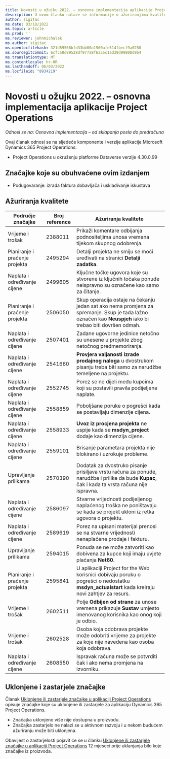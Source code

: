 ```yaml
---
title: Novosti u ožujku 2022. – osnovna implementacija aplikacije Project Operations
description: U ovom članku nalaze se informacije o ažuriranjima kvalitete dostupnima u izdanju osnovne implementacije aplikacije Project Operations za ožujak 2022.
author: sigitac
ms.date: 03/18/2022
ms.topic: article
ms.prod: ''
ms.reviewer: johnmichalak
ms.author: sigitac
ms.openlocfilehash: 321d59568bfd33bb00a1500afe514fbecf9a0250
ms.sourcegitcommit: 6cfc50d89528df977a8f6a55c1ad39d99800d9b4
ms.translationtype: MT
ms.contentlocale: hr-HR
ms.lasthandoff: 06/03/2022
ms.locfileid: "8934219"
---
```

# <a name="whats-new-march-2022---project-operations-lite-deployment"></a>Novosti u ožujku 2022. – osnovna implementacija aplikacije Project Operations

_Odnosi se na: Osnovna implementacija – od sklapanja posla do predračuna_

Ovaj članak odnosi se na sljedeće komponente i verzije aplikacije Microsoft Dynamics 365 Project Operations:

- Project Operations u okruženju platforme Dataverse verzije 4.30.0.99

## <a name="features-included-in-this-release"></a>Značajke koje su obuhvaćene ovim izdanjem

- Podugovaranje: izrada faktura dobavljača i usklađivanje iskustava

## <a name="quality-updates"></a>Ažuriranja kvalitete

| Područje značajke | Broj reference | Ažuriranja kvalitete |
| --- | --- | --- |
| Vrijeme i trošak | 2388011 | Prikaži komentare odbijanja podnositeljima unosa vremena tijekom skupnog odobrenja. |
| Planiranje i praćenje projekta | 2495294 | Detalji projekta ne smiju se moći uređivati na stranici **Detalji zadatka**. |
| Naplata i određivanje cijene | 2499605 | Ključne točke ugovora koje su stvorene iz ključnih točaka ponude neispravno su označene kao samo za čitanje. |
| Planiranje i praćenje projekta | 2506050 | Skup operacija ostaje na čekanju jedan sat ako nema promjena za spremanje. Skup je tada lažno označen kao **Neuspjeh** iako bi trebao biti dovršen odmah. |
| Naplata i određivanje cijene | 2507401 | Zadane ugovorne jedinice netočno su unesene u projekte zbog netočnog predmemoriranja. |
| Naplata i određivanje cijene | 2541660 | **Provjera valjanosti izrade prodajnog naloga** u dvostrukom pisanju treba biti samo za narudžbe temeljene na projektu. |
| Naplata i određivanje cijene | 2552745 | Porez se ne dijeli među kupcima koji su postavili pravila podijeljene naplate. |
| Naplata i određivanje cijene | 2558859 | Poboljšane poruke o pogrešci kada se postavljaju dimenzije cijena. |
| Naplata i određivanje cijene | 2558933 | **Uvoz iz procjena projekta** ne uspije kada se **msdyn\_project** dodaje kao dimenzija cijene. |
| Naplata i određivanje cijene | 2559101 | Brisanje parametara projekta nije blokirano i uzrokuje probleme. |
|   Upravljanje prilikama | 2570390 | Dodatak za dvostruko pisanje prisiljava vrstu računa za ponude, narudžbe i prilike da bude **Kupac**, čak i kada ta vrsta računa nije ispravna. |
| Naplata i određivanje cijene | 2586097 | Stvarne vrijednosti podijeljenog naplaćenog troška ne poništavaju se kada se projekt ukloni iz retka ugovora o projektu. |
| Naplata i određivanje cijene | 2589619 | Porez na upisani materijal prenosi se na stvarne vrijednosti nenaplaćene prodaje i fakturu. |
|   Upravljanje prilikama | 2594015 | Ponuda se ne može zatvoriti kao dobivena za kupce koji imaju uvjete plaćanja **Net60**. |
| Planiranje i praćenje projekta | 2595841 | U aplikaciji Project for the Web korisnici dobivaju poruku o pogrešci o nedostatku **msdyn\_actualstart** kada kreiraju novi zahtjev za resurs. |
| Vrijeme i trošak | 2602511 | Polje **Odbijen od strane** za unose vremena prikazuje **Sustav** umjesto imenovanog korisnika kao onog koji je odbio. |
| Vrijeme i trošak | 2602528 | Osoba koja odobrava projekte može odobriti vrijeme za projekte za koje nije navedena kao osoba koja odobrava. |
| Naplata i određivanje cijene | 2608550 | Ispravak računa može se potvrditi čak i ako nema promjena na izvorniku. |

## <a name="removed-and-deprecated-features"></a>Uklonjene i zastarjele značajke

Članak [Uklonjene ili zastarjele značajke u aplikaciji Project Operations](../../whats-new/removed-depreciated-features-project.md) opisuje značajke koje su uklonjene ili zastarjele za aplikaciju Dynamics 365 Project Operations.

- Značajka uklonjeno više nije dostupna u proizvodu.
- Značajka zastarjelo ne nalazi se u aktivnom razvoju i u nekom budućem ažuriranju može biti uklonjena.

Obavijest o zastarjelosti pojavit će se u članku [Uklonjene ili zastarjele značajke u aplikaciji Project Operations](../../whats-new/removed-depreciated-features-project.md) 12 mjeseci prije uklanjanja bilo koje značajke iz proizvoda.
